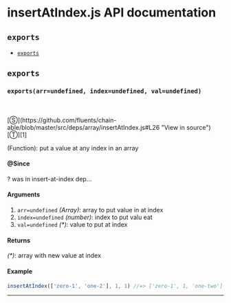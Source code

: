 # insertAtIndex.js API documentation

<!-- div class="toc-container" -->

<!-- div -->

## `exports`
* <a href="#exports"  data-meta="exports arr undefined index undefined val undefined"  data-call="exports arr undefined index undefined val undefined"  data-category="Methods"  data-description="Function put a value at any index in an array"  data-name="exports"  data-all="meta exports arr undefined index undefined val undefined call exports arr undefined index undefined val undefined category Methods description Function put a value at any index in an array name exports member see notes todos klassProps" >`exports`</a>

<!-- /div -->

<!-- /div -->

<!-- div class="doc-container" -->

<!-- div -->

## `exports`

<!-- div -->

<h3 id="exports" data-member="" data-category="Methods" data-name="exports"><code>exports(arr=undefined, index=undefined, val=undefined)</code></h3>
<br>
<br>
[&#x24C8;](https://github.com/fluents/chain-able/blob/master/src/deps/array/insertAtIndex.js#L26 "View in source") [&#x24C9;][1]

(Function): put a value at any index in an array


#### @Since
? was in insert-at-index dep...

#### Arguments
1. `arr=undefined` *(Array)*: array to put value in at index
2. `index=undefined` *(number)*: index to put valu eat
3. `val=undefined` *(&#42;)*: value to put at index

#### Returns
*(&#42;)*: array with new value at index

#### Example
```js
insertAtIndex(['zero-1', 'one-2'], 1, 1) //=> ['zero-1', 1, 'one-two']

```
---

<!-- /div -->

<!-- /div -->

<!-- /div -->

 [1]: #exports "Jump back to the TOC."
